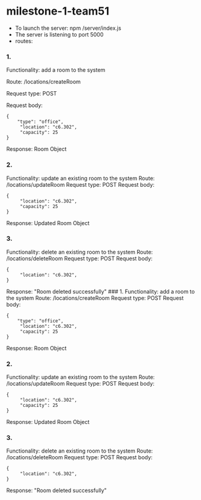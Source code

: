 # milestone-1-team51
- To launch the server: npm /server/index.js
- The server is listening to port 5000
- routes: 
### 1. 
Functionality: add a room to the system

Route: /locations/createRoom

Request type: POST

Request body: 

```
{
    "type": "office",
     "location": "c6.302",
     "capacity": 25
}
```
Response: Room Object

### 2.
Functionality: update an existing room to the system
Route: /locations/updateRoom
Request type: POST
Request body: 
```
{
     "location": "c6.302",
     "capacity": 25
}
```
Response: Updated Room Object

### 3.
Functionality: delete an existing room to the system
Route: /locations/deleteRoom
Request type: POST
Request body: 
```
{
     "location": "c6.302",
}
```
Response: "Room deleted successfully" ### 1. 
Functionality: add a room to the system
Route: /locations/createRoom
Request type: POST
Request body: 
```
{
    "type": "office",
     "location": "c6.302",
     "capacity": 25
}
```
Response: Room Object

### 2.
Functionality: update an existing room to the system
Route: /locations/updateRoom
Request type: POST
Request body: 
```
{
     "location": "c6.302",
     "capacity": 25
}
```
Response: Updated Room Object

### 3.
Functionality: delete an existing room to the system
Route: /locations/deleteRoom
Request type: POST
Request body: 
```
{
     "location": "c6.302",
}
```
Response: "Room deleted successfully" 
